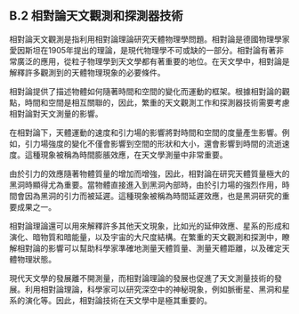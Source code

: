 ## B.2 相對論天文觀測和探測器技術

相對論天文觀測是指利用相對論理論研究天體物理學問題。相對論是德國物理學家愛因斯坦在1905年提出的理論，是現代物理學不可或缺的一部分。相對論有著非常廣泛的應用，從粒子物理學到天文學都有著重要的地位。在天文學中，相對論是解釋許多觀測到的天體物理現象的必要條件。

相對論提供了描述物體如何隨著時間和空間的變化而運動的框架。根據相對論的觀點，時間和空間是相互關聯的，因此，繁重的天文觀測工作和探測器技術需要考慮相對論對天文測量的影響。

在相對論下，天體運動的速度和引力場的影響將對時間和空間的度量產生影響。例如，引力場強度的變化不僅會影響到空間的形狀和大小，還會影響到時間的流逝速度。這種現象被稱為時間膨脹效應，在天文學測量中非常重要。

由於引力的效應隨著物體質量的增加而增強，因此，相對論在研究天體質量極大的黑洞時顯得尤為重要。當物體直接進入到黑洞內部時，由於引力場的強烈作用，時間會因為黑洞的引力而被延遲。這種現象被稱為時間延遲效應，也是黑洞研究的重要成果之一。

相對論理論還可以用來解釋許多其他天文現象，比如光的延伸效應、星系的形成和演化、暗物質和暗能量，以及宇宙的大尺度結構。在繁重的天文觀測和探測中，瞭解相對論的影響可以幫助科學家準確地測量天體質量、測量天體距離，以及確定天體物理狀態。

現代天文學的發展離不開測量，而相對論理論的發展也促進了天文測量技術的發展。利用相對論理論，科學家可以研究深空中的神秘現象，例如脈衝星、黑洞和星系的演化等。因此，相對論技術在天文學中是極其重要的。